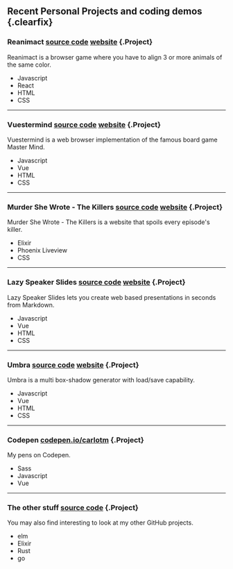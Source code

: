 ## Recent Personal Projects and coding demos {.clearfix}

### Reanimact [source code](https://github.com/carlotm/reanimact) [website](https://reanimact.netlify.app) {.Project}

Reanimact is a browser game where you have to align 3 or more animals of the same color.

- Javascript
- React
- HTML
- CSS

----

### Vuestermind [source code](https://github.com/carlotm/vuestermind) [website](https://vuestermind.netlify.app) {.Project}

Vuestermind is a web browser implementation of the famous board game Master Mind.

- Javascript
- Vue
- HTML
- CSS

----

### Murder She Wrote - The Killers [source code](https://github.com/carlotm/murder-she-wrote-the-killers) [website](https://murder-she-wrote.gigalixirapp.com) {.Project}

Murder She Wrote - The Killers is a website that spoils every episode's killer.

- Elixir
- Phoenix Liveview
- CSS

----

### Lazy Speaker Slides [source code](https://github.com/carlotm/lazy-speaker-slides) [website](https://lazy-speaker-slides.netlify.app) {.Project}

Lazy Speaker Slides lets you create web based presentations in seconds from Markdown.

- Javascript
- Vue
- HTML
- CSS

----

### Umbra [source code](https://github.com/carlotm/umbra) [website](https://umbra.netlify.app) {.Project}

Umbra is a multi box-shadow generator with load/save capability.

- Javascript
- Vue
- HTML
- CSS

----

### Codepen [codepen.io/carlotm](https://codepen.io/carlotm) {.Project}

My pens on Codepen.

- Sass
- Javascript
- Vue

----

### The other stuff [source code](https://github.com/carlotm) {.Project}

You may also find interesting to look at my other GitHub projects.

- elm
- Elixir
- Rust
- go


